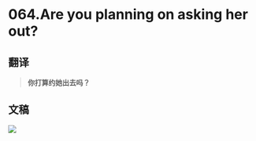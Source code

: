 # 064.Are you planning on asking her out?

## 翻译

> **你打算约她出去吗？**

## 文稿

![](https://cdn.jsdelivr.net/gh/imtianx/speaking180/img/064.jpg)

